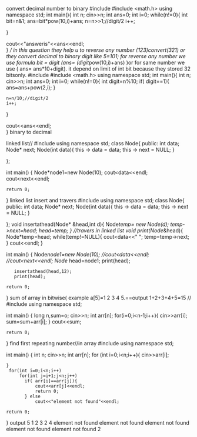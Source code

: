 convert decimal number to binary
#include <iostream>
#include <math.h>
using namespace std;
int main(){
	int n;
cin>>n;
int ans=0;
int i=0;
while(n!=0){
	int bit=n&1;
	ans=bit*pow(10,i)+ans;
	n=n>>1;//digit/2
	i++;
	
}

cout<<"answeris"<<ans<<endl;	
}
 */ in this question they help u to reverse any number  (123)convert(321)
 or they convert decimal to binary digit like 5=101; for reverse any number 
 we use formula bit = digit (ans= (digit*pow(10,i)+ans) )or for same number
 we use ( ans= ans*10+digit).
it depend on limit of int bit because they stored 32 bitsonly.
  #include <iostream>
#include <math.h>
using namespace std;
int main(){
	int n;
cin>>n;
int ans=0;
int i=0;
while(n!=0){
	int digit=n%10;
	if( digit==1){
		ans=ans+pow(2,i);
	}
	
	n=n/10;//digit/2
	i++;
	
}

cout<<ans<<endl;	
} binary to decimal
 
linked list//
	#include <iostream> 
using namespace std; 
 class Node{
    public:
    int data;
    Node* next;
  Node(int data){
      this -> data = data;
      this -> next = NULL;
  }
    
};

int main() {
     Node*node1=new Node(10);
     cout<<node1->data<<endl;
     cout<<node1->next<<endl;

    return 0;
}
linked list insert and travers
	#include <iostream> 
using namespace std; 
 class Node{
    public:
    int data;
    Node* next;
  Node(int data){
      this -> data = data;
      this -> next = NULL;
  }
    
};
 void insertathead(Node* &head,int d){
     Node*temp= new Node(d);
     temp->next=head;
     head=temp;
 } 
 //travers in linked list
 void print(Node*&head){
     Node*temp=head;
     while(temp!=NULL){
         cout<<temp->data<<" ";
         temp=temp->next;
     } 
     cout<<endl;
 }
      
int main() {
     Node*node1=new Node(10);
     //cout<<node1->data<<endl;
     //cout<<node1->next<<endl;
       Node* head=node1;
       print(head);
       
       insertathead(head,12);
       print(head);

    return 0;
} sum of array in bitwise( example a[5]=1 2 3 4 5.==output 1+2+3+4+5=15 //
	#include <iostream> 
using namespace std;

int main() {
    long n,sum=o;
    cin>>n;
    int arr[n];
    for(i=0;i<n-1;i++){
        cin>>arr[i];
        sum=sum+arr[i];
    } 
    cout<<sum;

    return 0;
 } 
	find first repeating number//in array
	#include <iostream> 
using namespace std;

int main() {
    int n;
    cin>>n;
    int arr[n];
    for (int i=0;i<n;i++){
          cin>>arr[i];
        
    } 
     for(int i=0;i<n;i++)
         for(int j=i+1;j<n;j++)
           if( arr[i]==arr[j]){
               cout<<arr[j]<<endl;
               return 0;
           } else
               cout<<"element not found"<<endl;
           
    return 0;
} output 5 
1 2 3 2 4
element not found
element not found
element not found
element not found
element not found
2
